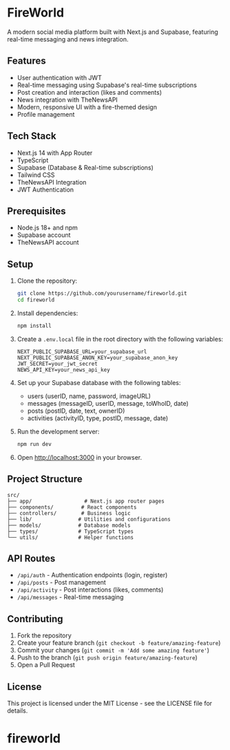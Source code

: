 # FireWorld

A modern social media platform built with Next.js and Supabase, featuring real-time messaging and news integration.

## Features

- User authentication with JWT
- Real-time messaging using Supabase's real-time subscriptions
- Post creation and interaction (likes and comments)
- News integration with TheNewsAPI
- Modern, responsive UI with a fire-themed design
- Profile management

## Tech Stack

- Next.js 14 with App Router
- TypeScript
- Supabase (Database & Real-time subscriptions)
- Tailwind CSS
- TheNewsAPI Integration
- JWT Authentication

## Prerequisites

- Node.js 18+ and npm
- Supabase account
- TheNewsAPI account

## Setup

1. Clone the repository:
   ```bash
   git clone https://github.com/yourusername/fireworld.git
   cd fireworld
   ```

2. Install dependencies:
   ```bash
   npm install
   ```

3. Create a `.env.local` file in the root directory with the following variables:
   ```
   NEXT_PUBLIC_SUPABASE_URL=your_supabase_url
   NEXT_PUBLIC_SUPABASE_ANON_KEY=your_supabase_anon_key
   JWT_SECRET=your_jwt_secret
   NEWS_API_KEY=your_news_api_key
   ```

4. Set up your Supabase database with the following tables:
   - users (userID, name, password, imageURL)
   - messages (messageID, userID, message, toWhoID, date)
   - posts (postID, date, text, ownerID)
   - activities (activityID, type, postID, message, date)

5. Run the development server:
   ```bash
   npm run dev
   ```

6. Open [http://localhost:3000](http://localhost:3000) in your browser.

## Project Structure

```
src/
├── app/                 # Next.js app router pages
├── components/         # React components
├── controllers/        # Business logic
├── lib/               # Utilities and configurations
├── models/            # Database models
├── types/             # TypeScript types
└── utils/             # Helper functions
```

## API Routes

- `/api/auth` - Authentication endpoints (login, register)
- `/api/posts` - Post management
- `/api/activity` - Post interactions (likes, comments)
- `/api/messages` - Real-time messaging

## Contributing

1. Fork the repository
2. Create your feature branch (`git checkout -b feature/amazing-feature`)
3. Commit your changes (`git commit -m 'Add some amazing feature'`)
4. Push to the branch (`git push origin feature/amazing-feature`)
5. Open a Pull Request

## License

This project is licensed under the MIT License - see the LICENSE file for details.
# fireworld
